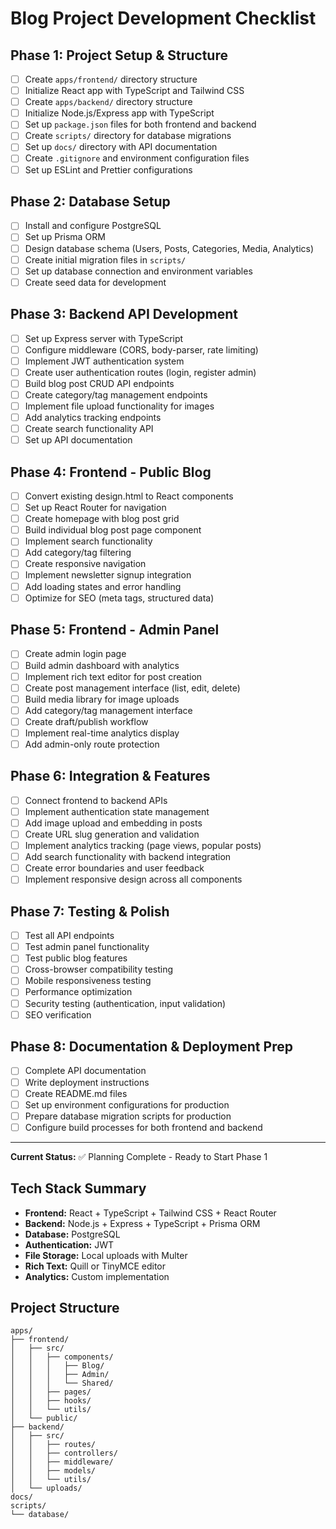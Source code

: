 # **Blog Project Development Checklist**

## **Phase 1: Project Setup & Structure**
- [ ] Create `apps/frontend/` directory structure
- [ ] Initialize React app with TypeScript and Tailwind CSS
- [ ] Create `apps/backend/` directory structure  
- [ ] Initialize Node.js/Express app with TypeScript
- [ ] Set up `package.json` files for both frontend and backend
- [ ] Create `scripts/` directory for database migrations
- [ ] Set up `docs/` directory with API documentation
- [ ] Create `.gitignore` and environment configuration files
- [ ] Set up ESLint and Prettier configurations

## **Phase 2: Database Setup**
- [ ] Install and configure PostgreSQL
- [ ] Set up Prisma ORM
- [ ] Design database schema (Users, Posts, Categories, Media, Analytics)
- [ ] Create initial migration files in `scripts/`
- [ ] Set up database connection and environment variables
- [ ] Create seed data for development

## **Phase 3: Backend API Development**
- [ ] Set up Express server with TypeScript
- [ ] Configure middleware (CORS, body-parser, rate limiting)
- [ ] Implement JWT authentication system
- [ ] Create user authentication routes (login, register admin)
- [ ] Build blog post CRUD API endpoints
- [ ] Create category/tag management endpoints
- [ ] Implement file upload functionality for images
- [ ] Add analytics tracking endpoints
- [ ] Create search functionality API
- [ ] Set up API documentation

## **Phase 4: Frontend - Public Blog**
- [ ] Convert existing design.html to React components
- [ ] Set up React Router for navigation
- [ ] Create homepage with blog post grid
- [ ] Build individual blog post page component
- [ ] Implement search functionality
- [ ] Add category/tag filtering
- [ ] Create responsive navigation
- [ ] Implement newsletter signup integration
- [ ] Add loading states and error handling
- [ ] Optimize for SEO (meta tags, structured data)

## **Phase 5: Frontend - Admin Panel**
- [ ] Create admin login page
- [ ] Build admin dashboard with analytics
- [ ] Implement rich text editor for post creation
- [ ] Create post management interface (list, edit, delete)
- [ ] Build media library for image uploads
- [ ] Add category/tag management interface
- [ ] Create draft/publish workflow
- [ ] Implement real-time analytics display
- [ ] Add admin-only route protection

## **Phase 6: Integration & Features**
- [ ] Connect frontend to backend APIs
- [ ] Implement authentication state management
- [ ] Add image upload and embedding in posts
- [ ] Create URL slug generation and validation
- [ ] Implement analytics tracking (page views, popular posts)
- [ ] Add search functionality with backend integration
- [ ] Create error boundaries and user feedback
- [ ] Implement responsive design across all components

## **Phase 7: Testing & Polish**
- [ ] Test all API endpoints
- [ ] Test admin panel functionality
- [ ] Test public blog features
- [ ] Cross-browser compatibility testing
- [ ] Mobile responsiveness testing
- [ ] Performance optimization
- [ ] Security testing (authentication, input validation)
- [ ] SEO verification

## **Phase 8: Documentation & Deployment Prep**
- [ ] Complete API documentation
- [ ] Write deployment instructions
- [ ] Create README.md files
- [ ] Set up environment configurations for production
- [ ] Prepare database migration scripts for production
- [ ] Configure build processes for both frontend and backend

---

**Current Status:** ✅ Planning Complete - Ready to Start Phase 1

## **Tech Stack Summary**
- **Frontend:** React + TypeScript + Tailwind CSS + React Router
- **Backend:** Node.js + Express + TypeScript + Prisma ORM
- **Database:** PostgreSQL
- **Authentication:** JWT
- **File Storage:** Local uploads with Multer
- **Rich Text:** Quill or TinyMCE editor
- **Analytics:** Custom implementation

## **Project Structure**
```
apps/
├── frontend/
│   ├── src/
│   │   ├── components/
│   │   │   ├── Blog/
│   │   │   ├── Admin/
│   │   │   └── Shared/
│   │   ├── pages/
│   │   ├── hooks/
│   │   └── utils/
│   └── public/
├── backend/
│   ├── src/
│   │   ├── routes/
│   │   ├── controllers/
│   │   ├── middleware/
│   │   ├── models/
│   │   └── utils/
│   └── uploads/
docs/
scripts/
└── database/
``` 